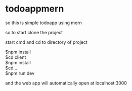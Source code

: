 # todoappmern

so this is simple todoapp using mern


so to start clone the project

start cmd and cd to directory of project

$npm install<br>
$cd client<br>
$npm install<br>
$cd ..<br>
$npm run dev<br>

and the web app will automatically open at localhost:3000
